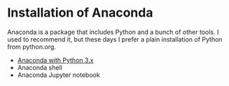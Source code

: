 # Installation of Anaconda


Anaconda is a package that includes Python and a bunch of other tools.
I used to recommend it, but these days I prefer a plain installation of Python from python.org.

* [Anaconda with Python 3.x](https://www.anaconda.com/download/)
* Anaconda shell
* Anaconda Jupyter notebook



